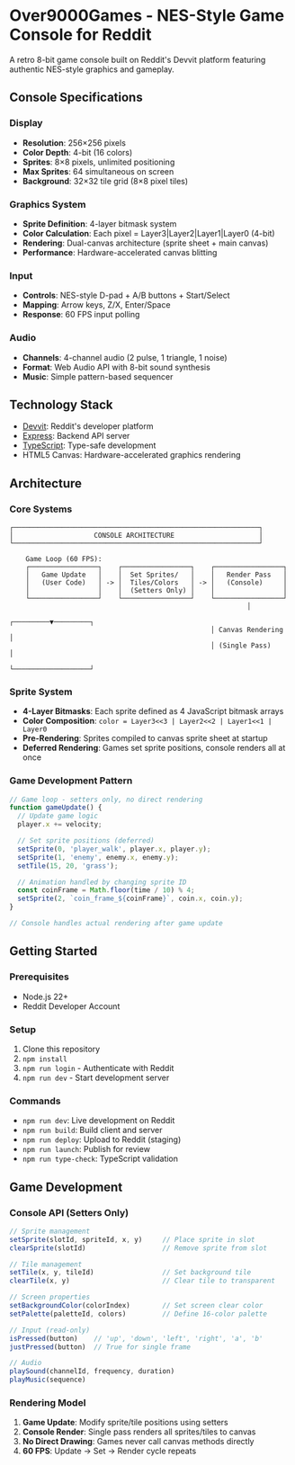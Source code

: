 # Over9000Games - NES-Style Game Console for Reddit

A retro 8-bit game console built on Reddit's Devvit platform featuring authentic NES-style graphics and gameplay.

## Console Specifications

### Display
- **Resolution**: 256×256 pixels
- **Color Depth**: 4-bit (16 colors)
- **Sprites**: 8×8 pixels, unlimited positioning
- **Max Sprites**: 64 simultaneous on screen
- **Background**: 32×32 tile grid (8×8 pixel tiles)

### Graphics System
- **Sprite Definition**: 4-layer bitmask system
- **Color Calculation**: Each pixel = Layer3|Layer2|Layer1|Layer0 (4-bit)
- **Rendering**: Dual-canvas architecture (sprite sheet + main canvas)
- **Performance**: Hardware-accelerated canvas blitting

### Input
- **Controls**: NES-style D-pad + A/B buttons + Start/Select
- **Mapping**: Arrow keys, Z/X, Enter/Space
- **Response**: 60 FPS input polling

### Audio
- **Channels**: 4-channel audio (2 pulse, 1 triangle, 1 noise)
- **Format**: Web Audio API with 8-bit sound synthesis
- **Music**: Simple pattern-based sequencer

## Technology Stack

- [Devvit](https://developers.reddit.com/): Reddit's developer platform
- [Express](https://expressjs.com/): Backend API server
- [TypeScript](https://www.typescriptlang.org/): Type-safe development
- HTML5 Canvas: Hardware-accelerated graphics rendering

## Architecture

### Core Systems
```
┌─────────────────────────────────────────────────────────────┐
│                    CONSOLE ARCHITECTURE                     │
└─────────────────────────────────────────────────────────────┘

    Game Loop (60 FPS):
    ┌─────────────────┐    ┌─────────────────┐    ┌─────────────────┐
    │   Game Update   │    │  Set Sprites/   │    │   Render Pass   │
    │   (User Code)   │ -> │  Tiles/Colors   │ -> │   (Console)     │
    │                 │    │  (Setters Only) │    │                 │
    └─────────────────┘    └─────────────────┘    └─────────────────┘
                                                           │
                                                  ┌─────────▼─────────┐
                                                  │ Canvas Rendering  │
                                                  │ (Single Pass)     │
                                                  └───────────────────┘
```

### Sprite System
- **4-Layer Bitmasks**: Each sprite defined as 4 JavaScript bitmask arrays
- **Color Composition**: `color = Layer3<<3 | Layer2<<2 | Layer1<<1 | Layer0`
- **Pre-Rendering**: Sprites compiled to canvas sprite sheet at startup
- **Deferred Rendering**: Games set sprite positions, console renders all at once

### Game Development Pattern
```javascript
// Game loop - setters only, no direct rendering
function gameUpdate() {
  // Update game logic
  player.x += velocity;

  // Set sprite positions (deferred)
  setSprite(0, 'player_walk', player.x, player.y);
  setSprite(1, 'enemy', enemy.x, enemy.y);
  setTile(15, 20, 'grass');

  // Animation handled by changing sprite ID
  const coinFrame = Math.floor(time / 10) % 4;
  setSprite(2, `coin_frame_${coinFrame}`, coin.x, coin.y);
}

// Console handles actual rendering after game update
```

## Getting Started

### Prerequisites
- Node.js 22+
- Reddit Developer Account

### Setup
1. Clone this repository
2. `npm install`
3. `npm run login` - Authenticate with Reddit
4. `npm run dev` - Start development server

### Commands
- `npm run dev`: Live development on Reddit
- `npm run build`: Build client and server
- `npm run deploy`: Upload to Reddit (staging)
- `npm run launch`: Publish for review
- `npm run type-check`: TypeScript validation

## Game Development

### Console API (Setters Only)
```javascript
// Sprite management
setSprite(slotId, spriteId, x, y)     // Place sprite in slot
clearSprite(slotId)                   // Remove sprite from slot

// Tile management
setTile(x, y, tileId)                 // Set background tile
clearTile(x, y)                       // Clear tile to transparent

// Screen properties
setBackgroundColor(colorIndex)        // Set screen clear color
setPalette(paletteId, colors)         // Define 16-color palette

// Input (read-only)
isPressed(button)    // 'up', 'down', 'left', 'right', 'a', 'b'
justPressed(button)  // True for single frame

// Audio
playSound(channelId, frequency, duration)
playMusic(sequence)
```

### Rendering Model
1. **Game Update**: Modify sprite/tile positions using setters
2. **Console Render**: Single pass renders all sprites/tiles to canvas
3. **No Direct Drawing**: Games never call canvas methods directly
4. **60 FPS**: Update → Set → Render cycle repeats

